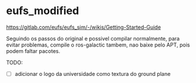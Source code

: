 # eufs_modified

https://gitlab.com/eufs/eufs_sim/-/wikis/Getting-Started-Guide

Seguindo os passos do original e possivel compilar normalmente, para evitar problemas, compile o ros-galactic tambem, nao baixe pelo APT, pois podem faltar pacotes.

TODO:
- [ ] adicionar o logo da universidade como textura do ground plane
